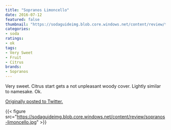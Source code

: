 ```yaml
---
title: "Sopranos Limoncello"
date: 2016-07-12
featured: false
thumbnail: "https://sodaguideimg.blob.core.windows.net/content/review/thumbs/sopranos-limoncello.jpg"
categories:
- soda
ratings:
- ok
tags:
- Very Sweet
- Fruit
- Citrus
brands:
- Sopranos
---
```


Very sweet. Citrus start gets a not unpleasant woody cover. Lightly similar to namesake. Ok.

[Originally posted to Twitter.](https://twitter.com/Cavorter/status/752924091061899264)

{{< figure src="https://sodaguideimg.blob.core.windows.net/content/review/sopranos-limoncello.jpg" >}}
